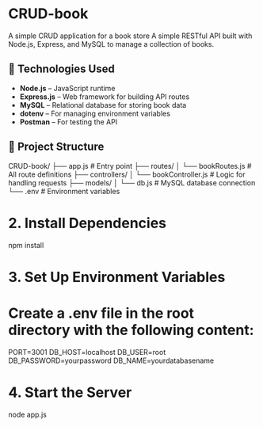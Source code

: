 # CRUD-book
A simple CRUD application for a book store 
A simple RESTful API built with Node.js, Express, and MySQL to manage a collection of books.

## 🔧 Technologies Used

- **Node.js** – JavaScript runtime
- **Express.js** – Web framework for building API routes
- **MySQL** – Relational database for storing book data
- **dotenv** – For managing environment variables
- **Postman** – For testing the API

## 📁 Project Structure

CRUD-book/
├── app.js # Entry point
├── routes/
│ └── bookRoutes.js # All route definitions
├── controllers/
│ └── bookController.js # Logic for handling requests
├── models/
│ └── db.js # MySQL database connection
└── .env # Environment variables

# 2. Install Dependencies
  npm install

# 3. Set Up Environment Variables
# Create a .env file in the root directory with the following content:
  PORT=3001
  DB_HOST=localhost
  DB_USER=root
  DB_PASSWORD=yourpassword
  DB_NAME=yourdatabasename

# 4. Start the Server
  node app.js
